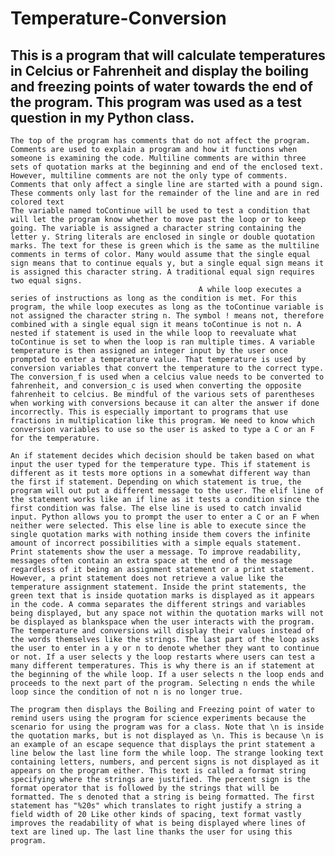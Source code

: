 # Temperature-Conversion
##  This is a program that will calculate temperatures in Celcius or Fahrenheit and display the boiling and freezing points of water towards the end of the program. This program was used as a test question in my Python class. 
    The top of the program has comments that do not affect the program. Comments are used to explain a program and how it functions when someone is examining the code. Multiline comments are within three sets of quotation marks at the beginning and end of the enclosed text. However, multiline comments are not the only type of comments. Comments that only affect a single line are started with a pound sign. These comments only last for the remainder of the line and are in red colored text             
    The variable named toContinue will be used to test a condition that will let the program know whether to move past the loop or to keep going. The variable is assigned a character string containing the letter y. String literals are enclosed in single or double quotation marks. The text for these is green which is the same as the multiline comments in terms of color. Many would assume that the single equal sign means that to continue equals y, but a single equal sign means it is assigned this character string. A traditional equal sign requires two equal signs. 
                                              A while loop executes a series of instructions as long as the condition is met. For this program, the while loop executes as long as the toContinue variable is not assigned the character string n. The symbol ! means not, therefore combined with a single equal sign it means toContinue is not n. A nested if statement is used in the while loop to reevaluate what toContinue is set to when the loop is ran multiple times. A variable temperature is then assigned an integer input by the user once prompted to enter a temperature value. That temperature is used by conversion variables that convert the temperature to the correct type. The conversion_f is used when a celcius value needs to be converted to fahrenheit, and conversion_c is used when converting the opposite fahrenheit to celcius. Be mindful of the various sets of parentheses when working with conversions because it can alter the answer if done incorrectly. This is especially important to programs that use fractions in multiplication like this program. We need to know which conversion variables to use so the user is asked to type a C or an F for the temperature. 
                                                                                                                                      An if statement decides which decision should be taken based on what input the user typed for the temperature type. This if statement is different as it tests more options in a somewhat different way than the first if statement. Depending on which statement is true, the program will out put a different message to the user. The elif line of the statement works like an if line as it tests a condition since the first condition was false. The else line is used to catch invalid input. Python allows you to prompt the user to enter a C or an F when neither were selected. This else line is able to execute since the single quotation marks with nothing inside them covers the infinite amount of incorrect possibilities with a simple equals statement. Print statements show the user a message. To improve readability, messages often contain an extra space at the end of the message regardless of it being an assignment statement or a print statement. However, a print statement does not retrieve a value like the temperature assignment statement. Inside the print statements, the green text that is inside quotation marks is displayed as it appears in the code. A comma separates the different strings and variables being displayed, but any space not within the quotation marks will not be displayed as blankspace when the user interacts with the program. The temperature and conversions will display their values instead of the words themselves like the strings. The last part of the loop asks the user to enter in a y or n to denote whether they want to continue or not. If a user selects y the loop restarts where users can test a many different temperatures. This is why there is an if statement at the beginning of the while loop. If a user selects n the loop ends and proceeds to the next part of the program. Selecting n ends the while loop since the condition of not n is no longer true. 
                                                                                                                                      The program then displays the Boiling and Freezing point of water to remind users using the program for science experiments because the scenario for using the program was for a class. Note that \n is inside the quotation marks, but is not displayed as \n. This is because \n is an example of an escape sequence that displays the print statement a line below the last line form the while loop. The strange looking text containing letters, numbers, and percent signs is not displayed as it appears on the program either. This text is called a format string specifying where the strings are justified. The percent sign is the format operator that is followed by the strings that will be formatted. The s denoted that a string is being formatted. The first statement has "%20s" which translates to right justify a string a field width of 20 Like other kinds of spacing, text format vastly improves the readability of what is being displayed where lines of text are lined up. The last line thanks the user for using this program. 
